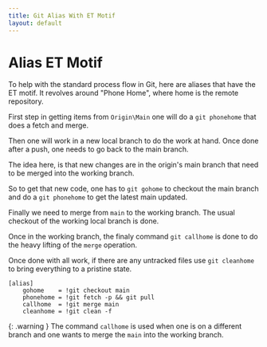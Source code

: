 ```yaml
---
title: Git Alias With ET Motif
layout: default
---
```


# Alias ET Motif
To help with the standard process flow in Git, here are aliases that have the ET motif. It revolves around "Phone Home", where home is the remote repository. 

First step in getting items from `Origin\Main` one will do a `git phonehome` that does a fetch and merge. 

Then one will work in a new local branch to do the work at hand. Once done after a push, one needs to go back to the main branch.

The idea here, is that new changes are in the origin's main branch that need to be merged into the working branch.

So to get that new code, one has to  `git gohome` to checkout the main branch and do a `git phonehome` to get the latest main updated.

Finally we need to merge from `main` to the working branch. The usual checkout of the working local branch is done.

Once in the working branch, the finaly command `git callhome` is done to do the heavy lifting of the `merge` operation.

Once done with all work, if there are any untracked files use `git cleanhome` to bring everything to a pristine state.


```
[alias]
    gohome    = !git checkout main
    phonehome = !git fetch -p && git pull
    callhome  = !git merge main
    cleanhome = !git clean -f
```

{: .warning }
The command `callhome` is used when one is on a different branch and one wants to merge the `main` into the working branch.